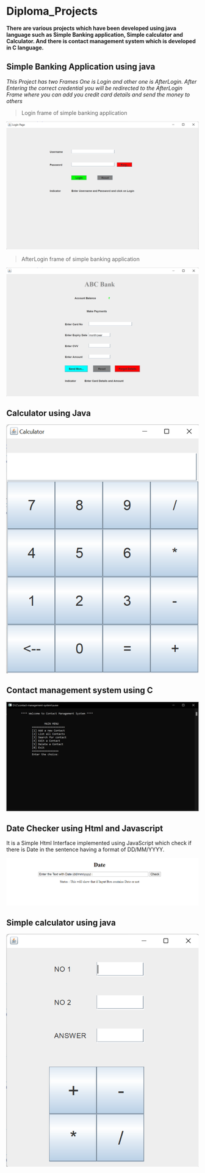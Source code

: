# Diploma_Projects

**There are various projects which have been developed using java language such as Simple Banking application, Simple calculator and Calculator. And there is contact management system which is developed in C language.**

## Simple Banking Application using java
*This Project has two Frames One is Login and other one is AfterLogin. After Entering the correct credential you will be redirected to the AfterLogin Frame where you can add you credit card details and send the money to others*

>Login frame of simple banking application

![This is an image](/simple_banking_system/login.png)

>AfterLogin frame of simple banking application

![This is an image](/simple_banking_system/after-login.png)


## Calculator using Java

![This is an image](/calculator/calculator.png)


## Contact management system using C

![This is an image](/contact-management-system/contact-management-system.png)

## Date Checker using Html and Javascript

It is a Simple Html Interface implemented using JavaScript which check if there is Date in the sentence having a format of DD/MM/YYYY.

![Date Checker](/Date_Checker/date-checker.png)


## Simple calculator using java

![This is an image](/simple_calculator/simple-calculator.png)









